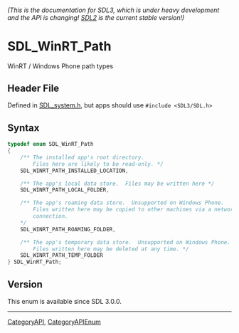 ###### (This is the documentation for SDL3, which is under heavy development and the API is changing! [SDL2](https://wiki.libsdl.org/SDL2/) is the current stable version!)
# SDL_WinRT_Path

WinRT / Windows Phone path types

## Header File

Defined in [SDL_system.h](https://github.com/libsdl-org/SDL/blob/main/include/SDL3/SDL_system.h), but apps should use `#include <SDL3/SDL.h>`

## Syntax

```c
typedef enum SDL_WinRT_Path
{
    /** The installed app's root directory.
        Files here are likely to be read-only. */
    SDL_WINRT_PATH_INSTALLED_LOCATION,

    /** The app's local data store.  Files may be written here */
    SDL_WINRT_PATH_LOCAL_FOLDER,

    /** The app's roaming data store.  Unsupported on Windows Phone.
        Files written here may be copied to other machines via a network
        connection.
    */
    SDL_WINRT_PATH_ROAMING_FOLDER,

    /** The app's temporary data store.  Unsupported on Windows Phone.
        Files written here may be deleted at any time. */
    SDL_WINRT_PATH_TEMP_FOLDER
} SDL_WinRT_Path;
```

## Version

This enum is available since SDL 3.0.0.

----
[CategoryAPI](CategoryAPI), [CategoryAPIEnum](CategoryAPIEnum)

